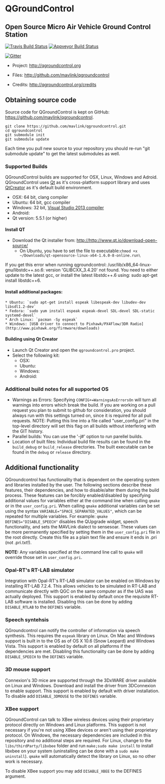# QGroundControl
## Open Source Micro Air Vehicle Ground Control Station

[![Travis Build Status](https://travis-ci.org/mavlink/qgroundcontrol.svg?branch=master)](https://travis-ci.org/mavlink/qgroundcontrol)
[![Appveyor Build Status](https://ci.appveyor.com/api/projects/status/crxcm4qayejuvh6c/branch/master?svg=true)](https://ci.appveyor.com/project/mavlink/qgroundcontrol)

[![Gitter](https://badges.gitter.im/Join%20Chat.svg)](https://gitter.im/mavlink/qgroundcontrol?utm_source=badge&utm_medium=badge&utm_campaign=pr-badge&utm_content=badge)


* Project:
<http://qgroundcontrol.org>

* Files:
<http://github.com/mavlink/qgroundcontrol>

* Credits:
<http://qgroundcontrol.org/credits>


## Obtaining source code
Source code for QGroundControl is kept on GitHub: https://github.com/mavlink/qgroundcontrol.
```
git clone https://github.com/mavlink/qgroundcontrol.git
cd qgroundcontrol
git submodule init
git submodule update
```
Each time you pull new source to your repository you should re-run "git submodule update" to get the latest submodules as well.

### Supported Builds
QGroundControl builds are supported for OSX, Linux, Windows and Adroid. QGroundControl uses [Qt](http://www.qt.io) as it's cross-platform support library and uses [QtCreator](http://doc.qt.io/qtcreator/index.html) as it's default build environment.
* OSX: 64 bit, clang compiler
* Ubuntu: 64 bit, gcc compiler
* Windows: 32 bit, [Visual Studio 2013 compiler](http://www.visualstudio.com/downloads/download-visual-studio-vs#d-express-windows-desktop)
* Android: <tbd>
* Qt version: 5.5.1 (or higher)

#### Install QT

* Download the Qt installer from: <http://http://www.qt.io/download-open-source/>
    * On Ubuntu, you have to set the file to executable:`chmod +x ~/Downloads/qt-opensource-linux-x64-1.6.0-8-online.run\`

If you get this error when running qgroundcontrol: /usr/lib/x86_64-linux-gnu/libstdc++.so.6: version 'GLIBCXX_3.4.20' not found. You need to either update to the latest gcc, or install the latest libstdc++.6 using: sudo apt-get install libstdc++6.

#### Install additional packages:
    * Ubuntu: `sudo apt-get install espeak libespeak-dev libudev-dev libsdl1.2-dev`
    * Fedora: `sudo yum install espeak espeak-devel SDL-devel SDL-static systemd-devel`
    * Arch Linux: `pacman -Sy espeak`
    * Windows: [USB driver to connect to Pixhawk/PX4Flow/3DR Radio](http://www.pixhawk.org/firmware/downloads)

#### Building using Qt Creator
* Launch Qt Creator and open the `qgroundcontrol.pro` project.
* Select the following kit:
    * OSX: <tbd>
    * Ubuntu: <tbd>
    * Windows: <tbd>
    * Android: <tbd>

### Additional build notes for all supported OS

* Warnings as Errors: Specifying `CONFIG+=WarningsAsErrorsOn` will turn all warnings into errors which break the build. If you are working on a pull request you plan to submit to github for consideration, you should always run with this settings turned on, since it is required for all pull requests. NOTE: Putting this line into a file called "user_config.pri" in the top-level directory will set this flag on all builds without interfering with the GIT history.
* Parallel builds: You can use the '-j#' option to run parellel builds.
* Location of built files: Individual build file results can be found in the `build_debug` or `build_release` directories. The built executable can be found in the `debug` or `release` directory.

## Additional functionality
QGroundcontrol has functionality that is dependent on the operating system and libraries installed by the user. The following sections describe these features, their dependencies, and how to disable/alter them during the build process. These features can be forcibly enabled/disabled by specifying additional values for variables either at the command line when calling `qmake` or in the `user_config.pri`. When calling `qmake` additional variables can be set using the syntax `VARIABLE="SPACE_SEPARATED_VALUES"`, which can be repeated for multiple variables. For example: `qmake DEFINES="DISABLE_SPEECH"` disables the QUpgrade widget, speech functionality, and sets the MAVLink dialect to sensesoar. These values can be more permanently specified by setting them in the `user_config.pri` file in the root directly. Create this file as a plain text file and ensure it ends in .pri (not .pri.txt!).

**NOTE:** Any variables specified at the command line call to `qmake` will override those set in `user_config.pri`.

### Opal-RT's RT-LAB simulator
Integration with Opal-RT's RT-LAB simulator can be enabled on Windows by installing RT-LAB 7.2.4. This allows vehicles to be simulated in RT-LAB and communicate directly with QGC on the same computer as if the UAS was actually deployed. This support is enabled by default once the requisite RT-LAB software is installed. Disabling this can be done by adding `DISABLE_RTLAB` to the `DEFINES` variable.

### Speech syntehsis
QGroundcontrol can notify the controller of information via speech synthesis. This requires the `espeak` library on Linux. On Mac and Windows support is built in to the OS as of OS X 10.6 (Snow Leopard) and Windows Vista. This support is enabled by default on all platforms if the dependencies are met. Disabling this functionality can be done by adding `DISABLE_SPEECH` to the `DEFINES` variable.

### 3D mouse support
Connexion's 3D mice are supported through the 3DxWARE driver available on Linux and Windows. Download and install the driver from 3DConnexion to enable support. This support is enabled by default with driver installation. To disable add `DISABLE_3DMOUSE` to the `DEFINES` variable.

### XBee support
QGroundControl can talk to XBee wireless devices using their proprietary protocol directly on Windows and Linux platforms. This support is not necessary if you're not using XBee devices or aren't using their proprietary protocol. On Windows, the necessary dependencies are included in this repository and no additional steps are required. For Linux, change to the `libs/thirdParty/libxbee` folder and run `make;sudo make install` to install libxbee on your system (uninstalling can be done with a `sudo make uninstall`). `qmake` will automatically detect the library on Linux, so no other work is necessary.

To disable XBee support you may add `DISABLE_XBEE` to the DEFINES argument.
